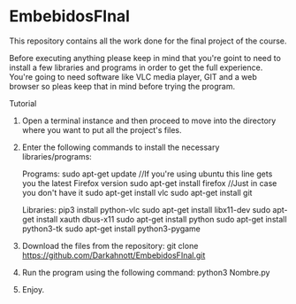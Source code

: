 # EmbebidosFInal
This repository contains all the work done for the final project of the course.


Before executing anything please keep in mind that you're goint to need to install a few libraries and programs in order
to get the full experience. You're going to need software like VLC media player, GIT and a web browser so pleas keep that
in mind before trying the program.


Tutorial

1. Open a terminal instance and then proceed to move into the directory where you want to put all the project's files.

2. Enter the following commands to install the necessary libraries/programs:

	Programs:
	sudo apt-get update //If you're using ubuntu this line gets you the latest Firefox version
	sudo apt-get install firefox //Just in case you don't have it
	sudo apt-get install vlc
	sudo apt-get install git

	Libraries:
	pip3 install python-vlc
	sudo apt-get install libx11-dev
	sudo apt-get install xauth dbus-x11
	sudo apt-get install python
	sudo apt-get install python3-tk
	sudo apt-get install python3-pygame

3.  Download the files from the repository:
    git clone https://github.com/Darkahnott/EmbebidosFInal.git 

4.  Run the program using the following command:
    python3 Nombre.py 

5.  Enjoy.
